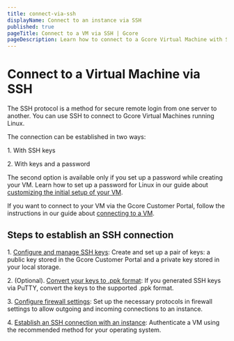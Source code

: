 ```yaml
---
title: connect-via-ssh
displayName: Connect to an instance via SSH
published: true
pageTitle: Connect to a VM via SSH | Gcore
pageDescription: Learn how to connect to a Gcore Virtual Machine with SSH keys 
---
```

# Connect to a Virtual Machine via SSH

The SSH protocol is a method for secure remote login from one server to another. You can use SSH to connect to Gcore Virtual Machines running Linux.

The connection can be established in two ways:

1\. With SSH keys 

2\. With keys and a password

The second option is available only if you set up a password while creating your VM. Learn how to set up a password for Linux in our guide about <a href="https://gcore.com/docs/cloud/virtual-instances/customize-initial-setup-for-your-instance#customize-the-initial-setup-for-your-instance" target="_blank">customizing the initial setup of your VM</a>.

<alert-element type="info" title="Info">

If you want to connect to your VM via the Gcore Customer Portal, follow the instructions in our guide about <a href="https://gcore.com/docs/cloud/virtual-instances/connect/connect-to-your-instance-via-control-panel" target="_blank">connecting to a VM</a>.

</alert-element>

## Steps to establish an SSH connection

1\. <a href="https://gcore.com/docs/cloud/virtual-instances/connect/connect-to-your-instance-via-ssh" target="_blank">Configure and manage SSH keys</a>: Create and set up a pair of keys: a public key stored in the Gcore Customer Portal and a private key stored in your local storage. 

2\. (Optional). <a href="https://gcore.com/docs/cloud/ssh-keys/convert-an-ssh-key-from-pem-to-ppk" target="_blank">Convert your keys to .ppk format</a>: If you generated SSH keys via PuTTY, convert the keys to the supported .ppk format.

3\. <a href="https://gcore.com/docs/cloud/networking/add-and-configure-a-firewall#use-the-default-firewall" target="_blank">Configure firewall settings</a>: Set up the necessary protocols in firewall settings to allow outgoing and incoming connections to an instance.

4\. <a href="https://gcore.com/docs/cloud/virtual-instances/connect/connect-via-ssh/establish-ssh-connection-to-an-instance" target="_blank">Establish an SSH connection with an instance</a>: Authenticate a VM using the recommended method for your operating system.
